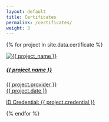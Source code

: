 ```yaml
---
layout: default
title: Certificates
permalink: /certificates/
weight: 3
---
```

<div class="card-columns m-3 mt-5">

{% for project in site.data.certificate %}
    <div class="wow animated fadeIn" data-wow-delay=".15s">
    <a href="{{ project.external_url }}" class="project card text-themed"  target="_blank">
        <img id="{{ project.name | slugify }}-img" class="card-img-top" src="{{ project.image }}" alt="{{ project_name }}" />
        <div class="card-body">
        <h5 id="{{ project.name | slugify }}-name" class="card-title">
            {{ project.name }}
        </h5>
        <p id="{{ project.name | slugify }}-desc" class="card-text">{{ project.provider }}<br>{{ project.date }}</p>
        <p id="{{ project.name | slugify }}-tools" class="card-text">
            ID Credential: {{ project.credential }}
        </p>
        </div>
    </a>
    </div>
{% endfor %}

</div>

